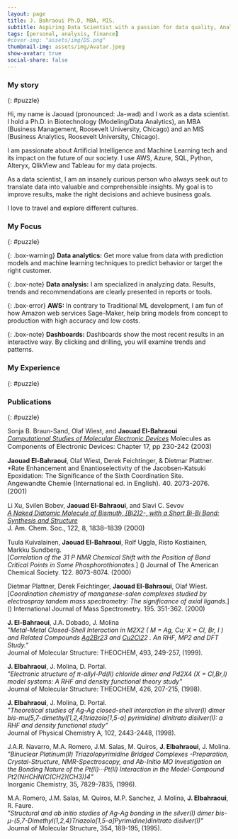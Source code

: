 ```yaml
---
layout: page
title: J. Bahraoui Ph.D, MBA, MIS.
subtitle: Aspiring Data Scientist with a passion for data quality, Analytics, governance, and Business Intelligence.
tags: [personal, analysis, finance]
#cover-img: "assets/img/DS.png"
thumbnail-img: assets/img/Avatar.jpeg
show-avatar: true
social-share: false
---
```

<style>
r { color: Red }
o { color: Orange }
g { color: Green }
b { color: Blue }
t { font-size: 11pt }
</style>

### <i class="fas fa-puzzle-piece" aria-hidden="true"></i> My story
{: #puzzle}

Hi, my name is Jaouad (pronounced: Ja-wad) and I work as a data scientist. I hold a Ph.D. in Biotechnology (Modeling/Data Analytics), an MBA (Business Management, Roosevelt University, Chicago) and an MIS (Business Analytics, Roosevelt University, Chicago).

I am passionate about Artificial Intelligence and Machine Learning tech and its impact on the future of our society. I use AWS, Azure, SQL, Python, Alteryx, QlikView and Tableau for my data projects.

As a data scientist, I am an insanely curious person who always seek out to translate data into valuable and comprehensible insights. My goal is to improve results, make the right decisions and achieve business goals.

I love to travel and explore different cultures.

### <i class="fas fa-puzzle-piece" aria-hidden="true"></i> My Focus
{: #puzzle}

{: .box-warning}
**Data analytics:** Get more value from data with prediction models and machine learning techniques to predict behavior or target the right customer.

{: .box-note}
**Data analysis:** I am specialized in analyzing data. Results, trends and recommendations are clearly presented in reports or tools.

{: .box-error}
**AWS:** In contrary to Traditional ML development, I am fun of how Amazon web services Sage-Maker, help bring models from concept to production with high accuracy and low costs.

{: .box-note}
**Dashboards:** Dashboards show the most recent results in an interactive way. By clicking and drilling, you will examine trends and patterns.

### <i class="fas fa-puzzle-piece" aria-hidden="true"></i> My Experience
{: #puzzle}



### <i class="fas fa-puzzle-piece" aria-hidden="true"></i> Publications
{: #puzzle}


Sonja B. Braun-Sand, Olaf Wiest, and **Jaouad El-Bahraoui**  
[*Computational Studies of Molecular Electronic Devices*](https://pubs.acs.org/doi/abs/10.1021/bk-2003-0844.ch017)
<t>Molecules as Components of Electronic Devices: Chapter 17, pp 230-242 (2003)</t>  

**Jaouad El-Bahraoui**, Olaf Wiest, Derek Feichtinger, & Dietmar Plattner.  
*Rate Enhancement and Enantioselectivity of the Jacobsen-Katsuki Epoxidation: The Significance of the Sixth Coordination Site.  
<t>Angewandte Chemie (International ed. in English). 40. 2073-2076. (2001)</t>

Li Xu, Svilen Bobev, **Jaouad El-Bahraoui**, and Slavi C. Sevov  
[*A Naked Diatomic Molecule of Bismuth, [Bi2]2-, with a Short Bi-Bi Bond: Synthesis and Structure*](https://www.researchgate.net/publication/228509853_A_Naked_Diatomic_Molecule_of_BismuthBi2_2-_with_a_Short_Bi-Bi_Bond_Synthesis_and_Structure)  
<t>J. Am. Chem. Soc., 122, 8, 1838–1839 (2000)</t>

Tuula Kuivalainen, **Jaouad El-Bahraoui**, Rolf Uggla, Risto Kostiainen, Markku Sundberg.  
[*Correlation of the 31 P NMR Chemical Shift with the Position of Bond Critical Points in Some Phosphorothionates.*] () 
Journal of The American Chemical Society. 122. 8073-8074. (2000)  

Dietmar Plattner, Derek Feichtinger, **Jaouad El-Bahraoui**, Olaf Wiest.  
[*Coordination chemistry of manganese-salen complexes studied by electrospray tandem mass spectrometry: The significance of axial ligands.*] () 
International Journal of Mass Spectrometry. 195. 351-362. (2000)  

**J. El-Bahraoui**, J.A. Dobado, J. Molina  
*"Metal-Metal Closed-Shell Interaction in M2X2 ( M = Ag, Cu; X = Cl, Br, I ) and Related Compounds [Ag2Br2](PH3)3 and [Cu2Cl2](PH3)2 . An RHF, MP2 and DFT Study."*  
Journal of Molecular Structure: THEOCHEM, 493, 249-257, (1999).  

**J. Elbahraoui**, J. Molina, D. Portal.  
*"Electronic structure of π-allyl-Pd(II) chloride dimer and Pd2X4 (X = Cl,Br,I) model systems: A RHF and density functional theory study"*  
Journal of Molecular Structure: THEOCHEM, 426, 207-215, (1998).

**J. Elbahraoui**, J. Molina, D. Portal.  
*"Theoretical studies of Ag-Ag closed-shell interaction in the silver(I) dimer bis-mu(5,7-dimethyl[1,2,4]triazolo[1,5-a] pyrimidine) dinitrato disilver(I): a RHF and density functional study"*  
Journal of Physical Chemistry A, 102, 2443-2448, (1998).  

J.A.R. Navarro, M.A. Romero, J.M. Salas, M. Quiros, **J. Elbahraoui**, J. Molina.  
*"Binuclear Platinum(II) Triazolopyrimidine Bridged Complexes -Preparation, Crystal-Structure, NMR-Spectroscopy, and Ab-Initio MO Investigation on the Bonding Nature of the Pt(II)···Pt(II) Interaction in the Model-Compound Pt2(NHCHN(C(CH2)(CH3))4"*  
Inorganic Chemistry, 35, 7829-7835, (1996).  

M.A. Romero, J.M. Salas, M. Quiros, M.P. Sanchez, J. Molina, **J. Elbahraoui**, R. Faure.  
*"Structural and ab initio studies of Ag-Ag bonding in the silver(I) dimer bis-μ-(5,7-Dimethyl(1,2,4)Triazolo[1,5-a]Pyrimidine)dinitrato disilver(I)"*  
Journal of Molecular Structure, 354, 189-195, (1995).  
